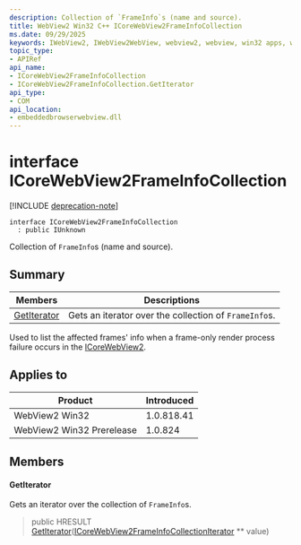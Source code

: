 ```yaml
---
description: Collection of `FrameInfo`s (name and source).
title: WebView2 Win32 C++ ICoreWebView2FrameInfoCollection
ms.date: 09/29/2025
keywords: IWebView2, IWebView2WebView, webview2, webview, win32 apps, win32, edge, ICoreWebView2, ICoreWebView2Controller, browser control, edge html, ICoreWebView2FrameInfoCollection
topic_type: 
- APIRef
api_name:
- ICoreWebView2FrameInfoCollection
- ICoreWebView2FrameInfoCollection.GetIterator
api_type:
- COM
api_location:
- embeddedbrowserwebview.dll
---
```


# interface ICoreWebView2FrameInfoCollection

[!INCLUDE [deprecation-note](../includes/deprecation-note.md)]

```
interface ICoreWebView2FrameInfoCollection
  : public IUnknown
```

Collection of `FrameInfo`s (name and source).

## Summary

 Members                        | Descriptions
--------------------------------|---------------------------------------------
[GetIterator](#getiterator) | Gets an iterator over the collection of `FrameInfo`s.

Used to list the affected frames' info when a frame-only render process failure occurs in the [ICoreWebView2](icorewebview2.md#icorewebview2).

## Applies to

Product                         | Introduced
--------------------------------|---------------------------------------------
WebView2 Win32            |    1.0.818.41
WebView2 Win32 Prerelease |    1.0.824

## Members

#### GetIterator

Gets an iterator over the collection of `FrameInfo`s.

> public HRESULT [GetIterator](#getiterator)([ICoreWebView2FrameInfoCollectionIterator](icorewebview2frameinfocollectioniterator.md#icorewebview2frameinfocollectioniterator) ** value)

